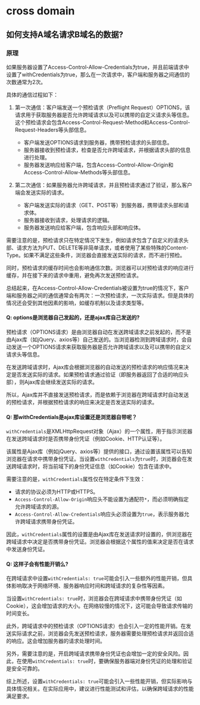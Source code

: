 # cross domain

## 如何支持A域名请求B域名的数据?

### 原理

如果服务器设置了Access-Control-Allow-Credentials为true，并且前端请求中设置了withCredentials为true，那么在一次请求中，客户端和服务器之间通信的次数通常为2次。

具体的通信过程如下：

1. 第一次通信：客户端发送一个预检请求（Preflight Request）OPTIONS，该请求用于获取服务器是否允许跨域请求以及可以携带的自定义请求头等信息。这个预检请求会包含Access-Control-Request-Method和Access-Control-Request-Headers等头部信息。

    - 客户端发送OPTIONS请求到服务器，携带预检请求的头部信息。
    - 服务器接收到预检请求，检查是否允许跨域请求，并根据请求头部的信息进行处理。
    - 服务器发送响应给客户端，包含Access-Control-Allow-Origin和Access-Control-Allow-Methods等头部信息。

2. 第二次通信：如果服务器允许跨域请求，并且预检请求通过了验证，那么客户端会发送实际的请求。

    - 客户端发送实际的请求（GET、POST等）到服务器，携带请求头部和请求体。
    - 服务器接收到请求，处理请求的逻辑。
    - 服务器发送响应给客户端，包含响应头部和响应体。

需要注意的是，预检请求只在特定情况下发生，例如请求包含了自定义的请求头部、请求方法为PUT、DELETE等非简单请求，或者使用了某些特殊的Content-Type。如果不满足这些条件，浏览器会直接发送实际的请求，而不进行预检。

同时，预检请求的缓存时间也会影响通信次数。浏览器可以对预检请求的响应进行缓存，并在接下来的请求中重用，避免再次发送预检请求。

总结起来，在Access-Control-Allow-Credentials被设置为true的情况下，客户端和服务器之间的通信通常会有两次：一次预检请求，一次实际请求。但是具体的情况还会受到其他因素的影响，如缓存机制以及请求类型等。

#### Q: options是浏览器自己发起的，还是ajax库自己发送的?
预检请求（OPTIONS请求）是由浏览器自动在发送跨域请求之前发起的，而不是由Ajax库（如jQuery、axios等）自己发送的。当浏览器检测到跨域请求时，会自动发送一个OPTIONS请求来获取服务器是否允许跨域请求以及可以携带的自定义请求头等信息。

在发送跨域请求时，Ajax库会根据浏览器的自动发送的预检请求的响应情况来决定是否发送实际的请求。如果预检请求通过验证（即服务器返回了合适的响应头部），则Ajax库会继续发送实际的请求。

所以，Ajax库并不直接发送预检请求，而是依赖于浏览器在跨域请求时自动发送的预检请求，并根据预检请求的响应来决定是否发送实际的请求。

#### Q: 那withCredentials是ajax库设置还是浏览器自带呢？
`withCredentials`是XMLHttpRequest对象（Ajax）的一个属性，用于指示浏览器在发送跨域请求时是否携带身份凭证（例如Cookie、HTTP认证等）。

该属性是Ajax库（例如jQuery、axios等）提供的接口，通过设置该属性可以告知浏览器在请求中携带身份凭证。当设置`withCredentials`为`true`时，浏览器会在发送跨域请求时，将当前域下的身份凭证信息（如Cookie）包含在请求中。

需要注意的是，`withCredentials`属性仅在特定条件下生效：
- 请求的协议必须为HTTP或HTTPS。
- `Access-Control-Allow-Origin`响应头不能设置为通配符`*`，而必须明确指定允许跨域请求的源。
- `Access-Control-Allow-Credentials`响应头必须设置为`true`，表示服务器允许跨域请求携带身份凭证。

因此，`withCredentials`属性的设置是由Ajax库在发送请求时设置的，供浏览器在跨域请求中决定是否携带身份凭证。浏览器会根据这个属性的值来决定是否在请求中发送身份凭证。

#### Q: 这样子会有性能开销么?
在跨域请求中设置`withCredentials: true`可能会引入一些额外的性能开销，但具体影响取决于网络环境、服务器响应时间和跨域请求的复杂性等因素。

当设置`withCredentials: true`时，浏览器会在跨域请求中携带身份凭证（如Cookie），这会增加请求的大小。在网络较慢的情况下，这可能会导致请求传输的时间变长。

此外，跨域请求中的预检请求（OPTIONS请求）也会引入一定的性能开销。在发送实际请求之前，浏览器会先发送预检请求，服务器需要处理预检请求并返回合适的响应。这会增加服务器的请求处理时间。

另外，需要注意的是，开启跨域请求携带身份凭证也会增加一定的安全风险。因此，在使用`withCredentials: true`时，要确保服务器端对身份凭证的处理和验证是安全可靠的。

综上所述，设置`withCredentials: true`可能会引入一些性能开销，但实际影响与具体情况相关。在实际应用中，建议进行性能测试和评估，以确保跨域请求的性能满足要求。



